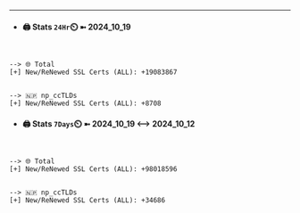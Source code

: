 

---
- #### 🖨️ **Stats** `24Hr`⏲️ ➼ 2024_10_19
```console


--> 🌐 Total
[+] New/ReNewed SSL Certs (ALL): +19083867


--> 🇳🇵 np_ccTLDs
[+] New/ReNewed SSL Certs (ALL): +8708

```

- #### 🖨️ **Stats** `7Days`⏲️ ➼ 2024_10_19 <--> 2024_10_12
```console


--> 🌐 Total
[+] New/ReNewed SSL Certs (ALL): +98018596


--> 🇳🇵 np_ccTLDs
[+] New/ReNewed SSL Certs (ALL): +34686

```

